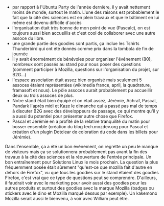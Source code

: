 * par rapport à l'Ubuntu Party de l'année dernière, il y avait nettement moins de monde, surtout le matin. L'une des raisons est probablement le fait que la cité des sciences est en plein travaux et que le bâtiment en lui même est devenu difficile d'accès
* l'organisation était très bonne de mon point de vue (Pascalc), on est toujours aussi bien accueillis et c'est cool de collaborer avec une autre assoce du libre.
* une grande partie des goodies sont partis, ça inclue les Tshirts Thunderbird qui ont été donnés comme prix dans la tombola de fin de journée
* il y avait énormément de bénévoles pour organiser l'événement (80), nombreux sont passés au stand pour nous poser des questions (comment participer à Mozilla, questions sur l'organisation du projet, sur B2G...)
* l'espace association était assez bien organisé mais seulement 5 assoces étaient représentées (wikimedia france, april, la quadrature, framasoft et nous). Le pôle assoces aurait probablement pu accueillir deux ou trois assoces de plus.
* Notre stand était bien équipé et on était assez, Jérémie, Achraf, Pascal, Pandark l'après midi et Kaze le dimanche qui a passé pas mal de temps à discuter B2G avec des développeurs de passage, ce qui montre qu'il y a aussi du potentiel pour présenter autre chose que Firefox.
* Pascal et Jérémie en a profité de la relative tranquilité du matin pour bosser ensemble (création du blog tech.mozdev.org
pour Pascal et création d'un plugin Dotclear de coloration du code dans les billets pour Jérémie).

Dans l'ensemble, ça a été un bon événement, on regrette un peu le manque de visiteurs mais ça se solutionnera probablement pas avant la fin des travaux à la cité des sciences et la réouverture de l'entrée principale. Un bon entraînement pour Solutions Linux le mois prochain. La question la plus fréquemment posée était sûrement &quot;qu'est-ce que mozilla fait d'autre en dehors de Firefox&quot;, vu que tous les goodies sur le stand étaient des goodies Firefox, c'est vrai que ce type de questions peut se comprendre. D'ailleurs, il faudrait voir avec le marketing pour avoir aussi des goodies pour les autres produits et surtout des goodies avec la marque Mozilla (badges ou stickers avec le dino et Mozilla marqué dessus par exemple). Un kakemono Mozilla serait aussi le bienvenu, à voir avec William peut être.